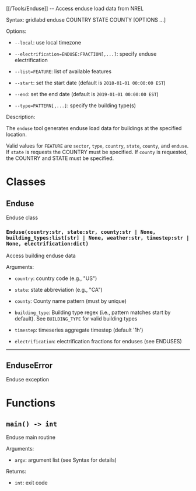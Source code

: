 [[/Tools/Enduse]] -- Access enduse load data from NREL

Syntax: gridlabd enduse COUNTRY STATE COUNTY [OPTIONS ...]

Options:

* `--local`: use local timezone

* `--electrification=ENDUSE:FRACTION[,...]`: specify enduse electrification

* `--list=FEATURE`: list of available features

* `--start`: set the start date (default is `2018-01-01 00:00:00 EST`)

* `--end`: set the end date (default is `2019-01-01 00:00:00 EST`)

* `--type=PATTERN[,...]`: specify the building type(s)

Description:

The `enduse` tool generates enduse load data for buildings at the specified
location.

Valid values for `FEATURE` are `sector`, `type`, `country`, `state`, `county`, and
`enduse`. If `state` is requests the COUNTRY must be specified. If `county` is 
requested, the COUNTRY and STATE must be specified.



# Classes

## Enduse

Enduse class

### `Enduse(country:str, state:str, county:str | None, building_types:list[str] | None, weather:str, timestep:str | None, electrification:dict)`

Access building enduse data

Arguments:

* `country`: country code (e.g., "US")

* `state`: state abbreviation (e.g., "CA")

* `county`: County name pattern (must by unique)

* `building_type`: Building type regex (i.e., pattern matches start by
default). See `BUILDING_TYPE` for valid building types

* `timestep`: timeseries aggregate timestep (default '1h')

* `electrification`: electrification fractions for enduses (see ENDUSES)


---

## EnduseError

Enduse exception

# Functions

## `main() -> int`

Enduse main routine

Arguments:

* `argv`: argument list (see Syntax for details)

Returns:

* `int`: exit code

